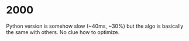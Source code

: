 # 2000

Python version is somehow slow (~40ms, ~30%) but the algo is basically the same with others. No clue how to optimize.

